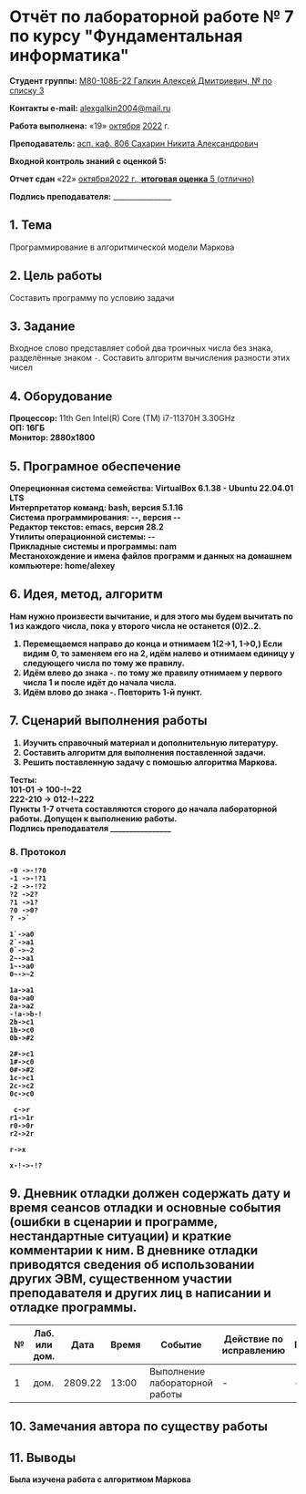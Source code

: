 # **Отчёт по лабораторной работе № 7** по курсу "Фундаментальная информатика"

<b>Студент группы:</b> <ins>М80-108Б-22 Галкин Алексей Дмитриевич, № по списку 3</ins> 

<b>Контакты e-mail:</b> <ins>alexgalkin2004@mail.ru</ins>

<b>Работа выполнена:</b> «19» <ins>октября</ins> <ins>2022</ins> г.

<b>Преподаватель:</b> <ins>асп. каф. 806 Сахарин Никита Александрович</ins>

<b>Входной контроль знаний с оценкой 5:</b> <ins></ins>

<b>Отчет сдан</b> «22» <ins>октября<ins>2022</ins> г., <b>итоговая оценка</b> <ins>5 (отлично)</ins>

<b>Подпись преподавателя:</b> ________________  

## 1. Тема
Программирование в алгоритмической модели Маркова

## 2. Цель работы
Составить программу по условию задачи

## 3. Задание
Входное слово представляет собой два троичных числа без знака, разделённые знаком `-`. Составить алгоритм вычисления разности этих чисел
  
## 4. Оборудование
<b>Процессор:</b> 11th Gen Intel(R) Core (TM) i7-11370H 3.30GHz<br/>
<b>ОП: 16ГБ <br/>
<b>Монитор: 2880x1800 <br/>
## 5. Програмное обеспечение
<b>Опереционная система семейства: VirtualBox 6.1.38 - Ubuntu 22.04.01 LTS<br/>
<b>Интерпретатор команд:</b> bash, версия 5.1.16<br/>
<b>Система программирования:</b> --, версия --<br/>
<b>Редактор текстов:</b> emacs, версия **28.2**<br/>
<b>Утилиты операционной системы:</b> --<br/>
<b>Прикладные системы и программы:</b> nam<br/>
<b>Местанохождение и имена файлов программ и данных на домашнем компьютере:</b> home/alexey<br/>
## 6. Идея, метод, алгоритм
Нам нужно произвести вычитание, и для этого мы будем вычитать по 1 из каждого числа, пока у второго числа не останется (0)2..2.
1. Перемещаемся направо до конца и отнимаем 1(2->1, 1->0,) Если видим 0, то заменяем его на 2, идём налево и отнимаем единицу у следующего числа по тому же правилу.
2. Идём влево до знака -. по тому же правилу отнимаем у первого числа 1 и после идёт до начала числа.
3. Идём влово до знака -. Повторить 1-й пункт.

## 7. Сценарий выполнения работы
1. Изучить справочный материал и дополнительную литературу. <br/>
2. Составить алгоритм для выполнения поставленной задачи. <br/>
3. Решить поставленную задачу с помошью алгоритма Маркова. <br/>
 
Тесты: <br/>
101-01 -> 100-!~22 <br/>
222-210 -> 012-!~222 <br/>
Пункты 1-7 отчета составляются сторого до начала лабораторной работы.
Допущен к выполнению работы.  
<b>Подпись преподавателя</b> ________________
### 8. **Протокол**
```
-0 ->-!?0
-1 ->-!?1
-2 ->-!?2
?2 ->2?
?1 ->1?
?0 ->0?
? ->`

1`->a0
2`->a1
0`->~2
2~->a1
1~->a0
0~->~2

1a->a1
0a->a0
2a->a2
-!a->b-!
2b->c1
1b->c0
0b->#2

2#->c1
1#->c0
0#->#2
1c->c1
2c->c2
0c->c0

 c->r
r1->1r
r0->0r
r2->2r

r->x

x-!->-!?
```

## 9. Дневник отладки должен содержать дату и время сеансов отладки и основные события (ошибки в сценарии и программе, нестандартные ситуации) и краткие комментарии к ним. В дневнике отладки приводятся сведения об использовании других ЭВМ, существенном участии преподавателя и других лиц в написании и отладке программы.

| № |  Лаб. или дом. | Дата | Время | Событие | Действие по исправлению | Примечание |
| ------ | ------ | ------ | ------ | ------ | ------ | ------ |
| 1 | дом. | 2809.22 | 13:00 | Выполнение лабораторной работы | - | - |    
## 10. Замечания автора по существу работы

## 11. Выводы
Была изучена работа с алгоритмом Маркова
